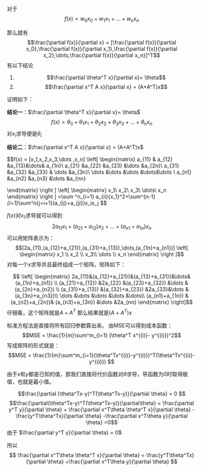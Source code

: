 
对于
$$f(x) = w_0x_0 +w_1x_1+\dots +w_nx_n
$$

那么就有
$$\frac{\partial f(x)}{\partial x} = [\frac{\partial f(x)}{\partial x_0},\frac{\partial f(x)}{\partial x_1},\frac{\partial f(x)}{\partial x_2},\dots,\frac{\partial f(x)}{\partial x_n}]^T$$
有以下结论
1. $$\frac{\partial \theta^T x}{\partial x}= \theta$$
2. $$\frac{\partial x^T A x}{\partial x} = (A+A^T)x$$

证明如下：

**结论一**：$\frac{\partial \theta^T x}{\partial x}= \theta$
$$f(x) = \theta_0+\theta_1 x_1 +\theta_2x_2+\theta_3x_3+\dots+\theta_nx_n$$
对$x_i$求导便是$\theta_i$




**结论二**：$\frac{\partial x^T A x}{\partial x} = (A+A^T)x$


$$f(x) = [x_1,x_2,x_3,\dots ,x_n]
\left[
\begin{matrix}
a_{11} & a_{12} &a_{13}&\dots& a_{1n}\\
a_{21} &a_{22} &a_{23} &\dots &a_{2n}\\
a_{31} &a_{32} &a_{33} & \dots &a_{3n}\\
\dots &\dots &\dots &\dots&\dots \\
a_{n1} &a_{n2} &a_{n3} &\dots &a_{nn}

\end{matrix}
\right
]
\left[
\begin{matrix}
x_1\\
x_2\\
x_3\\
\dots\\
x_n
\end{matrix}
\right
]
=\sum ^n_{i=1} a_{ii}{x_1}^2+\sum^{n-1}_{i=1}\sum^n_{j=i+1}(a_{ij}+a_{ji})x_ix_j
$$

$f(x)$对$x_1$求导就可以得到$$2a_{11}x_1 +(a_{21}+a_{12})x_2+\dots +(a_{n1}+a_{1n})x_n$$
可以用矩阵表示为：
$$[2a_{11},(a_{12}+a_{21}),(a_{31}+a_{13}),\dots,(a_{1n}+a_{n1})]
\left[
\begin{matrix}
x_1 \\
x_2 \\
x_3\\ 
\dots \\
x_n
\end{matrix}
\right
]$$
对每一个x求导并且最终组成一个矩阵。矩阵如下：

$$
\left[
\begin{matrix}
2a_{11}&(a_{12}+a_{21})&(a_{13}+a_{31})&\dots&(a_{1n}+a_{n1}) \\
(a_{21}+a_{12}) &2a_{22} &(a_{23}+a_{32}) &\dots &(a_{2n}+a_{n2}) \\
(a_{31}+a_{13}) &(a_{32}+a_{23}) &2a_{33}&\dots &(a_{3n}+a_{n3})\\
\dots &\dots &\dots &\dots &\dots\\
(a_{n1}+a_{1n}) &(a_{n2}+a_{2n})& (a_{n3}+a_{3n}) &\dots &2a_{nn}
\end{matrix}
\right]$$
仔细看，这个矩阵就是$A+A^T$
那么结果就是$(A+A^T)x$

标准方程法是直接将所有回归参数算出来。
由MSE可以得到成本函数：
$$MSE = \frac{1}{m}\sum^m_{i=1} (\theta^T x^{(i)}- y^{(i)})^2$$
写成矩阵的形式就是：
$$MSE = \frac{1}{m}\sum^m_{i=1}(\theta^Tx^{(i)}-y^{(i)})^T(\theta^Tx^{(i)}-y^{(i)}) $$

由于$x$和$y$都是已知的值，那我们直接将代价函数对$\theta$求导，导函数为0时取得极值，也就是最小值。

$$\frac{\partial (\theta^Tx-y)^T(\theta^Tx-y)}{\partial \theta} = 0
$$
$$\frac{\partial(\theta^Tx-y)^T(\theta^Tx-y)}{\partial\theta} = \frac{\partial y^T y}{\partial \theta} + \frac{\partial x^T\theta \theta^T x}{\partial \theta} - \frac{y^T\theta^Tx}{\partial \theta} -\frac{\partial x^T\theta y}{\partial \theta} =0$$
由于 $\frac{\partial y^T y}{\partial \theta} = 0$

所以$$ \frac{\partial x^T\theta \theta^T x}{\partial \theta} = \frac{y^T\theta^Tx}{\partial \theta} +\frac{\partial x^T\theta y}{\partial \theta} $$
